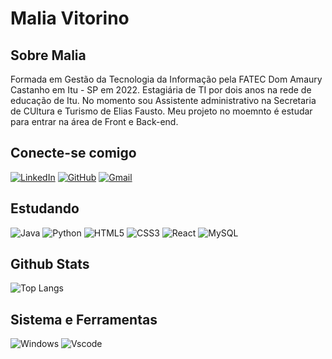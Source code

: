 # Malia Vitorino

## Sobre Malia
Formada em Gestão da Tecnologia da Informação pela FATEC Dom Amaury Castanho em Itu - SP em 2022. Estagiária de TI por dois anos na rede de educação de Itu. No momento sou Assistente administrativo na Secretaria de CUltura e Turismo de Elias Fausto. Meu projeto no moemnto é estudar para entrar na área de Front e Back-end. 

## Conecte-se comigo
[![LinkedIn](https://img.shields.io/badge/LinkedIn-7742AC?style=for-the-badge&logo=linkedin&logoColor=white)](https://www.linkedin.com/in/maria-%C3%A2ngela-vitorino-2552961b6/)
[![GitHub](https://img.shields.io/badge/GitHub-7742AC?style=for-the-badge&logo=github&logoColor=white)](https://github.com/maliavitorino)
[![Gmail](https://img.shields.io/badge/Gmail-7742AC?style=for-the-badge&logo=gmail&logoColor=FFF)](mailto:maliavitorino22@gmail.com)

## Estudando
![Java](https://img.shields.io/badge/java-7742AC.svg?style=for-the-badge&logo=openjdk&logoColor=white)
![Python](https://img.shields.io/badge/python-7742AC?style=for-the-badge&logo=python&logoColor=FFF)
![HTML5](https://img.shields.io/badge/HTML5-7742AC?style=for-the-badge&logo=html5&logoColor=white)
![CSS3](https://img.shields.io/badge/CSS3-7742AC?style=for-the-badge&logo=css3&logoColor=white)
![React](https://img.shields.io/badge/React-7742AC?style=for-the-badge&logo=react&logoColor=FFF)
![MySQL](https://img.shields.io/badge/MySQL-7742AC?style=for-the-badge&logo=mysql&logoColor=white)

## Github Stats
![Top Langs](https://github-readme-stats-git-masterrstaa-rickstaa.vercel.app/api/top-langs/?username=maliavitorino&layout=compact&bg_color=7742AC&border_color=7742AC&title_color=fff&text_color=FFF)

## Sistema e Ferramentas

![Windows](https://img.shields.io/badge/Windows-7742AC?style=for-the-badge&logo=windows&logoColor=2CA5E0)
![Vscode](https://img.shields.io/badge/Vscode-7742AC?style=for-the-badge&logo=visual-studio-code&logoColor=white)